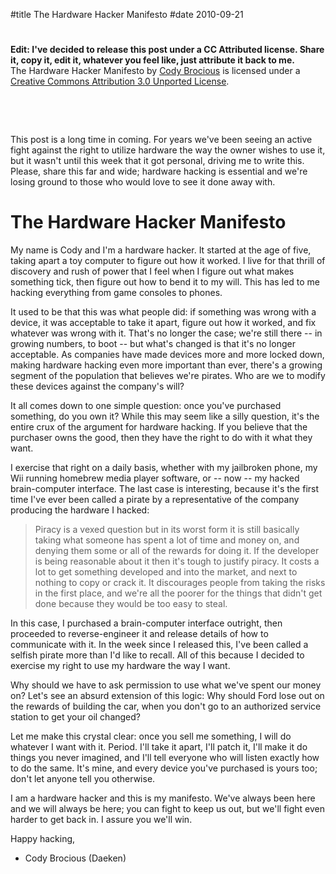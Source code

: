 #title The Hardware Hacker Manifesto
#date 2010-09-21

# 

**Edit: I've decided to release this post under a CC Attributed license. Share it, copy it, edit it, whatever you feel like, just attribute it back to me.**  
The Hardware Hacker Manifesto by [Cody Brocious][2] is licensed under a [Creative Commons Attribution 3.0 Unported License][3].

 [2]: http://daeken.com/the-hardware-hacker-manifesto
 [3]: http://creativecommons.org/licenses/by/3.0/

 

 

This post is a long time in coming. For years we've been seeing an active fight against the right to utilize hardware the way the owner wishes to use it, but it wasn't until this week that it got personal, driving me to write this. Please, share this far and wide; hardware hacking is essential and we're losing ground to those who would love to see it done away with.

# The Hardware Hacker Manifesto

My name is Cody and I'm a hardware hacker. It started at the age of five, taking apart a toy computer to figure out how it worked. I live for that thrill of discovery and rush of power that I feel when I figure out what makes something tick, then figure out how to bend it to my will. This has led to me hacking everything from game consoles to phones.

It used to be that this was what people did: if something was wrong with a device, it was acceptable to take it apart, figure out how it worked, and fix whatever was wrong with it. That's no longer the case; we're still there -- in growing numbers, to boot -- but what's changed is that it's no longer acceptable. As companies have made devices more and more locked down, making hardware hacking even more important than ever, there's a growing segment of the population that believes we're pirates. Who are we to modify these devices against the company's will?

It all comes down to one simple question: once you've purchased something, do you own it? While this may seem like a silly question, it's the entire crux of the argument for hardware hacking. If you believe that the purchaser owns the good, then they have the right to do with it what they want.

I exercise that right on a daily basis, whether with my jailbroken phone, my Wii running homebrew media player software, or -- now -- my hacked brain-computer interface. The last case is interesting, because it's the first time I've ever been called a pirate by a representative of the company producing the hardware I hacked:

> Piracy is a vexed question but in its worst form it is still basically taking what someone has spent a lot of time and money on, and denying them some or all of the rewards for doing it. If the developer is being reasonable about it then it's tough to justify piracy. It costs a lot to get something developed and into the market, and next to nothing to copy or crack it. It discourages people from taking the risks in the first place, and we're all the poorer for the things that didn't get done because they would be too easy to steal.

In this case, I purchased a brain-computer interface outright, then proceeded to reverse-engineer it and release details of how to communicate with it. In the week since I released this, I've been called a selfish pirate more than I'd like to recall. All of this because I decided to exercise my right to use my hardware the way I want.

Why should we have to ask permission to use what we've spent our money on? Let's see an absurd extension of this logic: Why should Ford lose out on the rewards of building the car, when you don't go to an authorized service station to get your oil changed?

Let me make this crystal clear: once you sell me something, I will do whatever I want with it. Period. I'll take it apart, I'll patch it, I'll make it do things you never imagined, and I'll tell everyone who will listen exactly how to do the same. It's mine, and every device you've purchased is yours too; don't let anyone tell you otherwise.

I am a hardware hacker and this is my manifesto. We've always been here and we will always be here; you can fight to keep us out, but we'll fight even harder to get back in. I assure you we'll win.

Happy hacking,   
- Cody Brocious (Daeken)

 

 
